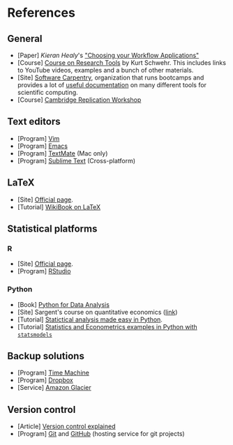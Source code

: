 # References

## General

* [Paper] *Kieran Healy*'s ["Choosing your Workflow Applications"](http://www.kieranhealy.org/files/misc/workflow-apps.pdf)
* [Course] [Course on Research
  Tools](http://vislab-ccom.unh.edu/~schwehr/Classes/2011/esci895-researchtools/)
  by Kurt Schwehr. This includes links to YouTube videos, examples and a bunch
  of other materials.
* [Site] [Software Carpentry](http://software-carpentry.org/), organization
  that runs bootcamps and provides a lot of [useful
  documentation](http://software-carpentry.org/v4/index.html) on many
  different tools for scientific computing.
* [Course] [Cambridge Replication Workshop](http://schreiberin.de/teaching/replication.html)

## Text editors

* [Program] [Vim](http://www.vim.org/)
* [Program] [Emacs](https://www.gnu.org/software/emacs/)
* [Program] [TextMate](http://macromates.com/) (Mac only)
* [Program] [Sublime Text](http://www.sublimetext.com/2) (Cross-platform)

## LaTeX

* [Site] [Official page](http://www.latex-project.org/).
* [Tutorial] [WikiBook on LaTeX](https://en.wikibooks.org/wiki/LaTeX)

## Statistical platforms

### R

* [Site] [Official page](http://www.r-project.org/).
* [Program] [RStudio](http://www.rstudio.com/) 

### Python

* [Book] [Python for Data Analysis](http://shop.oreilly.com/product/0636920023784.do)
* [Site] Sargent's course on quantitative economics ([link](http://quant-econ.net/))
* [Tutorial] [Statictical analysis made easy in
  Python](http://www.randalolson.com/2012/08/06/statistical-analysis-made-easy-in-python/).
* [Tutorial] [Statistics and Econometrics examples in Python with
  `statsmodels`](https://github.com/statsmodels/statsmodels/wiki/Examples)

## Backup solutions

* [Program] [Time Machine](https://www.apple.com/support/timemachine/)
* [Program] [Dropbox](http://www.dropbox.com/)
* [Service] [Amazon Glacier](https://aws.amazon.com/glacier/)

## Version control

* [Article] [Version control explained](http://betterexplained.com/articles/a-visual-guide-to-version-control/)
* [Program] [Git](http://git-scm.com/) and [GitHub](http://github.com) (hosting
  service for git projects)

